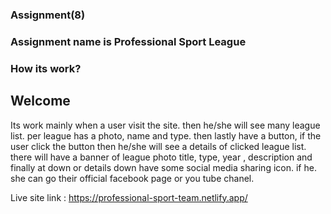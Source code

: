 <h3>Assignment(8)</h3>

<h3>Assignment name is Professional Sport League</h3> 

<h3>How its work?</h3>

<h2>Welcome</h2>

<p>Its work mainly when a user visit the site. then he/she will see many league list. per league has a photo, name and type. then lastly have a button, if the user click the button then he/she will see a details of clicked league list. there will have a banner of league photo title, type, year , description and finally at down or details down have some social media sharing icon. if he. she can go their official facebook page or you tube chanel.</p>

Live site link : https://professional-sport-team.netlify.app/


